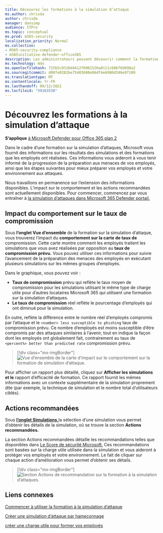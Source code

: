```yaml
---
title: Découvrez les formations à la simulation d’attaque
ms.author: chrisda
author: chrisda
manager: dansimp
audience: ITPro
ms.topic: conceptual
ms.prod: m365-security
localization_priority: Normal
ms.collection:
- M365-security-compliance
- m365initiative-defender-office365
description: Les administrateurs peuvent découvrir comment la formation sur la simulation d’attaques dans le portail Microsoft 365 Defender affecte les employés et peut obtenir des informations sur les résultats de la simulation et de la formation.
ms.technology: mdo
ms.openlocfilehash: 725b5c0310d4412f0901526a8111c686f69898a2
ms.sourcegitcommit: d08fe0282be75483608e96df4e6986d346e97180
ms.translationtype: MT
ms.contentlocale: fr-FR
ms.lasthandoff: 09/12/2021
ms.locfileid: "59163538"
---
```

# <a name="gain-insights-through-attack-simulation-training"></a>Découvrez les formations à la simulation d’attaque

**S’applique** [à Microsoft Defender pour Office 365 plan 2](defender-for-office-365.md)

Dans le cadre d’une formation sur la simulation d’attaques, Microsoft vous fournit des informations sur les résultats des simulations et des formations que les employés ont réalisées. Ces informations vous aideront à vous tenir informé de la progression de la préparation aux menaces de vos employés, ainsi que les étapes suivantes pour mieux préparer vos employés et votre environnement aux attaques.

Nous travaillons en permanence sur l’extension des informations disponibles. L’impact sur le comportement et les actions recommandées sont actuellement disponibles. Pour commencer, commencez par vous entraîner à [la simulation d’attaques dans Microsoft 365 Defender portail.](https://security.microsoft.com/attacksimulator?viewid=overview)

## <a name="behavior-impact-on-compromise-rate"></a>Impact du comportement sur le taux de compromission

Sous **l’onglet Vue d’ensemble** de la formation sur la simulation d’attaque, vous trouverez l’impact du **comportement sur la carte de taux de** compromission. Cette carte montre comment les employés traitent les simulations que vous avez réalisées par opposition au **taux de compromission prévu.** Vous pouvez utiliser ces informations pour suivre l’avancement de la préparation des menaces des employés en exécutant plusieurs simulations sur les mêmes groupes d’employés.

Dans le graphique, vous pouvez voir :

- **Taux de compromission** prévu qui reflète le taux moyen de compromission pour les simulations utilisant le même type de charge utile pour d’autres locataires Microsoft 365 qui utilisent une formation sur la simulation d’attaques.
- **Le taux de compromission** réel reflète le pourcentage d’employés qui ont diminué pour la simulation.

En outre, reflète la différence entre le nombre réel d’employés compromis par l’attaque et le `<number> less susceptible to phishing` taux de compromission prévu. Ce nombre d’employés est moins susceptible d’être compromis par des attaques similaires à l’avenir, tout en indique la façon dont les employés ont globalement fait, contrairement au taux de `<percent%> better than predicted rate` compromission prévu.

> [!div class="mx-imgBorder"]
> ![Vue d’ensemble de la carte d’impact sur le comportement sur la formation de simulation d’attaque.](../../media/attack-sim-preview-behavior-impact-card.png)

Pour afficher un rapport plus détaillé, cliquez sur **Afficher les simulations et le** rapport d’efficacité de formation. Ce rapport fournit les mêmes informations avec un contexte supplémentaire de la simulation proprement dite (par exemple, la technique de simulation et le nombre total d’utilisateurs ciblés).

## <a name="recommended-actions"></a>Actions recommandées

Sous [ **l’onglet Simulations,**](https://security.microsoft.com/attacksimulator?viewid=simulations)la sélection d’une simulation vous permet d’obtenir les détails de la simulation, où se trouve la section **Actions recommandées.**

La section Actions recommandées détaille les recommandations telles que disponibles dans [Le Score de sécurité Microsoft.](../defender/microsoft-secure-score.md) Ces recommandations sont basées sur la charge utile utilisée dans la simulation et vous aideront à protéger vos employés et votre environnement. Le fait de cliquer sur chaque action d’amélioration vous permet d’obtenir ses détails.

> [!div class="mx-imgBorder"]
> ![Section Actions de recommandation sur la formation à la simulation d’attaques.](../../media/attack-sim-preview-recommended-actions.png)

## <a name="related-links"></a>Liens connexes

[Commencer à utiliser la formation à la simulation d’attaque](attack-simulation-training-get-started.md)

[Créer une simulation d’attaque par hameçonnage](attack-simulation-training.md)

[créer une charge utile pour former vos employés](attack-simulation-training-payloads.md)
